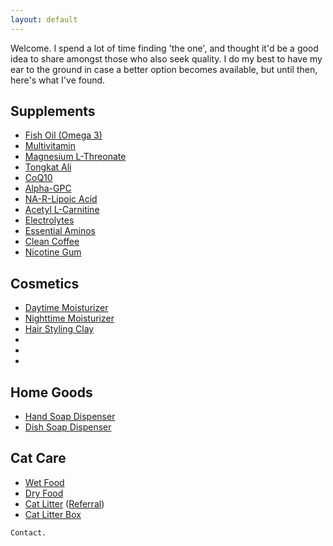 ```yaml
---
layout: default
---
```


Welcome.
I spend a lot of time finding 'the one', and thought it'd be a good idea to share amongst those who also seek quality.
I do my best to have my ear to the ground in case a better option becomes available, but until then, here's what I've found.



## Supplements

*   [Fish Oil (Omega 3)](https://www.livemomentous.com/products/omega-3?selling_plan=903807159)
*   [Multivitamin](https://www.livemomentous.com/products/essential-multivitamin?selling_plan=902922423)
*   [Magnesium L-Threonate](https://www.livemomentous.com/products/magnesium-threonate?selling_plan=904790199)
*   [Tongkat Ali](https://www.livemomentous.com/products/tongkat)
*   [CoQ10](https://nootropicsdepot.com/coqsol-cf-coenzyme-q10-softgel-capsules-100mg-coq10/)
*   [Alpha-GPC](https://nootropicsdepot.com/alpha-gpc-150mg-capsules/)
*   [NA-R-Lipoic Acid](https://nootropicsdepot.com/na-r-ala-stabilized-r-lipoic-acid-narala-capsules-125mg/)
*   [Acetyl L-Carnitine](https://nootropicsdepot.com/acetyl-l-carnitine-hcl-alcar-capsules-500mg/)
*   [Electrolytes](drinklmnt.com)
*   [Essential Aminos](https://www.getkion.com/products/aminos-capsules)
*   [Clean Coffee](https://shop.bulletproof.com/products/coffee-the-original-ground-12oz)
*   [Nicotine Gum](https://lucy.co/products/gum?selling_plan=711655610)



## Cosmetics

*   [Daytime Moisturizer](https://alitura.com/collections/all/products/alitura-gold-serum)
*   [Nighttime Moisturizer](https://alitura.com/collections/all/products/the-alitura-night-cream)
*   [Hair Styling Clay](https://www.morrismotley.com/products/matte-styling-balm)
*   []()
*   []()
*   []()



## Home Goods

*   [Hand Soap Dispenser](https://www.simplehuman.com/products/foam-sensor-pump?variant=34055212138627)
*   [Dish Soap Dispenser](https://www.simplehuman.com/products/rechargeable-sensor-pump-9-fl-oz?variant=43422388945027)



## Cat Care

*   [Wet Food](https://www.amazon.com/dp/B00AHTVWOM/ref=sns_myd_detail_page)
*   [Dry Food](https://www.amazon.com/Ziwi-Peak-Air-Dried-Recipe-2-2lb/dp/B07MC93N7D?ref_=ast_sto_dp&th=1)
*   [Cat Litter](https://www.tuftandpaw.com/products/really-great-cat-litter?variant=39411123912777) ([Referral](https://www.tuftandpaw.com/?referral_code=53rNz8fWve86b9b))
*   [Cat Litter Box](https://www.tuftandpaw.com/collections/all/products/cove-litter-box-full?variant=40277967568969)





```
Contact.
```
